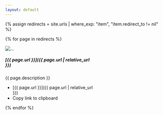 ```yaml
---
layout: default
---
```


{% assign redirects = site.urls | where_exp: "item", "item.redirect_to != nil" %}

<table>

{% for page in redirects %}

<div class="card" style="width: 18rem;">
  <img src="..." class="card-img-top" alt="...">
  <div class="card-body">
    <h5 class="card-title">[{{ page.url }}]({{ page.url | relative_url }})</h5>
    <p class="card-text">{{ page.description }}</p>
  </div>
  <ul class="list-group list-group-flush">
    <li class="list-group-item">[{{ page.url }}]({{ page.url | relative_url }})</li>
    <li class="list-group-item"><a onclick="CopyToClipboard([{{ page.url }}]);">Copy link to clipboard</a></li>
  </ul>
</div>

{% endfor %}
</table>

<script>function CopyToClipboard(parameter) {navigator.clipboard.writeText(parameter);}</script>
